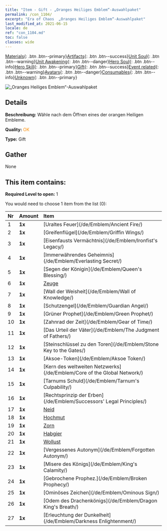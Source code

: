 ```yaml
---
title: "Item - Gift - „Oranges Heiliges Emblem“-Auswahlpaket"
permalink: /con_1104/
excerpt: "Era of Chaos  „Oranges Heiliges Emblem“-Auswahlpaket"
last_modified_at: 2021-06-15
locale: de
ref: "con_1104.md"
toc: false
classes: wide
---
```

 [Materials](/ItemsDE/){: .btn .btn--primary}[Artifacts](/ItemsDE/Artifacts/){: .btn .btn--success}[Unit Soul](/ItemsDE/UnitSoul/){: .btn .btn--warning}[Unit Awakening](/ItemsDE/UnitAwakening/){: .btn .btn--danger}[Hero Soul](/ItemsDE/HeroSoul/){: .btn .btn--info}[Hero Skill](/ItemsDE/HeroSkill/){: .btn .btn--primary}[Gift](/ItemsDE/Gift/){: .btn .btn--success}[Event related](/ItemsDE/Events/){: .btn .btn--warning}[Avatars](/ItemsDE/Avatars/){: .btn .btn--danger}[Consumables](/ItemsDE/Consumables/){: .btn .btn--info}[Unknown](/ItemsDE/Unknown/){: .btn .btn--primary}

 ![„Oranges Heiliges Emblem“-Auswahlpaket](/images/t/i_907089.png)

## Details
 **Beschreibung:** Wähle nach dem Öffnen eines der orangen Heiligen Embleme.

 **Quality:** <span style="color: #FF8C00">OK</span>

 **Type:** Gift

## Gather

  None

## This item contains:

 **Required Level to open:** 1

 You would need to choose 1 item from the list (0):

  | Nr | Amount |     Item    |
  |:---|:-------|:------------|
  | 1 |  **1x** | [Uraltes Feuer](/de/Emblem/Ancient Fire/) |  | 
  | 2 |  **1x** | [Greifenflügel](/de/Emblem/Griffin Wings/) |  | 
  | 3 |  **1x** | [Eisenfausts Vermächtnis](/de/Emblem/Ironfist's Legacy/) |  | 
  | 4 |  **1x** | [Immerwährendes Geheimnis](/de/Emblem/Everlasting Secret/) |  | 
  | 5 |  **1x** | [Segen der Königin](/de/Emblem/Queen's Blessing/) |  | 
  | 6 |  **1x** | [Zeuge](/de/Emblem/Witness/) |  | 
  | 7 |  **1x** | [Wall der Weisheit](/de/Emblem/Wall of Knowledge/) |  | 
  | 8 |  **1x** | [Schutzengel](/de/Emblem/Guardian Angel/) |  | 
  | 9 |  **1x** | [Grüner Prophet](/de/Emblem/Green Prophet/) |  | 
  | 10 |  **1x** | [Zahnrad der Zeit](/de/Emblem/Gear of Time/) |  | 
  | 11 |  **1x** | [Das Urteil der Väter](/de/Emblem/The Judgment of Fathers/) |  | 
  | 12 |  **1x** | [Steinschlüssel zu den Toren](/de/Emblem/Stone Key to the Gates/) |  | 
  | 13 |  **1x** | [Aksoe-Token](/de/Emblem/Aksoe Token/) |  | 
  | 14 |  **1x** | [Kern des weltweiten Netzwerks](/de/Emblem/Core of the Global Network/) |  | 
  | 15 |  **1x** | [Tarnums Schuld](/de/Emblem/Tarnum's Culpability/) |  | 
  | 16 |  **1x** | [Rechtsprinzip der Erben](/de/Emblem/Successors' Legal Principles/) |  | 
  | 17 |  **1x** | [Neid](/de/Emblem/Jealousy/) |  | 
  | 18 |  **1x** | [Hochmut](/de/Emblem/Arrogance/) |  | 
  | 19 |  **1x** | [Zorn](/de/Emblem/Anger/) |  | 
  | 20 |  **1x** | [Habgier](/de/Emblem/Greed/) |  | 
  | 21 |  **1x** | [Wollust](/de/Emblem/Lust/) |  | 
  | 22 |  **1x** | [Vergessenes Autonym](/de/Emblem/Forgotten Autonym/) |  | 
  | 23 |  **1x** | [Misere des Königs](/de/Emblem/King's Calamity/) |  | 
  | 24 |  **1x** | [Gebrochene Prophez.](/de/Emblem/Broken Prophecy/) |  | 
  | 25 |  **1x** | [Ominöses Zeichen](/de/Emblem/Ominous Sign/) |  | 
  | 26 |  **1x** | [Odem des Drachenkönigs](/de/Emblem/Dragon King's Breath/) |  | 
  | 27 |  **1x** | [Erleuchtung der Dunkelheit](/de/Emblem/Darkness Enlightenment/) |  | 
